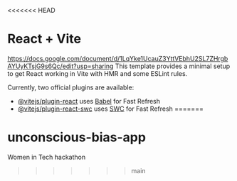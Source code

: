 <<<<<<< HEAD
# React + Vite
https://docs.google.com/document/d/1LqYke1UcauZ3YttVEbhU2SL7ZHrgbAYUyKTsjG9s6Qc/edit?usp=sharing
This template provides a minimal setup to get React working in Vite with HMR and some ESLint rules.

Currently, two official plugins are available:

- [@vitejs/plugin-react](https://github.com/vitejs/vite-plugin-react/blob/main/packages/plugin-react/README.md) uses [Babel](https://babeljs.io/) for Fast Refresh
- [@vitejs/plugin-react-swc](https://github.com/vitejs/vite-plugin-react-swc) uses [SWC](https://swc.rs/) for Fast Refresh
=======
# unconscious-bias-app
Women in Tech hackathon
>>>>>>> main
